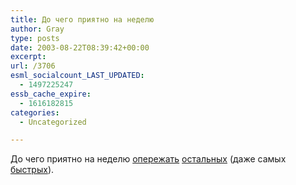 ```yaml
---
title: До чего приятно на неделю
author: Gray
type: posts
date: 2003-08-22T08:39:42+00:00
excerpt:
url: /3706
esml_socialcount_LAST_UPDATED:
  - 1497225247
essb_cache_expire:
  - 1616182815
categories:
  - Uncategorized

---
```








До чего приятно на неделю <a href="http://www.searchengines.ru/news/archives/001584.html" target="_blank">опережать</a> <a href="http://runet.ru/news/3699.html" target="_blank">остальных</a> (даже самых <a href="http://www.compulenta.ru/2003/8/20/41384/" target="_blank">быстрых</a>).